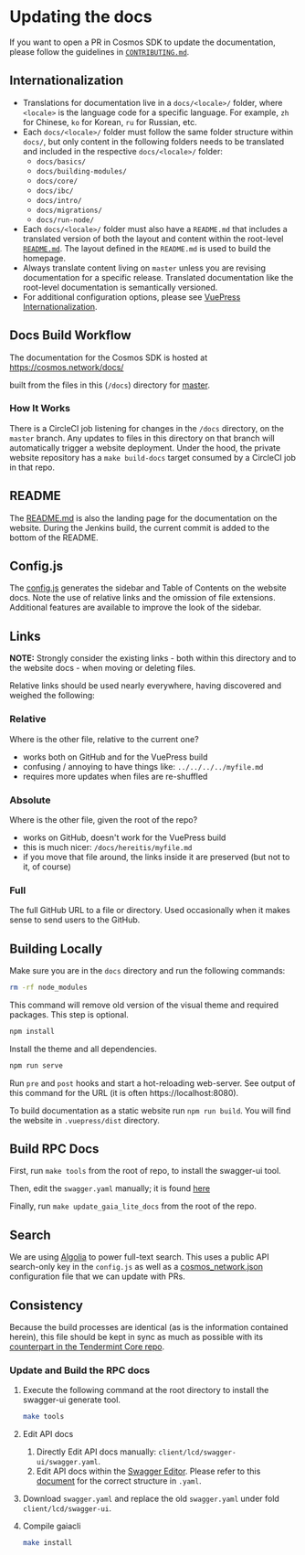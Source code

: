 # Updating the docs

If you want to open a PR in Cosmos SDK to update the documentation, please follow the guidelines in [`CONTRIBUTING.md`](https://github.com/eligion/cosmos-sdk/tree/master/CONTRIBUTING.md#updating-documentation).

## Internationalization

- Translations for documentation live in a `docs/<locale>/` folder, where `<locale>` is the language code for a specific language. For example, `zh` for Chinese, `ko` for Korean, `ru` for Russian, etc.
- Each `docs/<locale>/` folder must follow the same folder structure within `docs/`, but only content in the following folders needs to be translated and included in the respective `docs/<locale>/` folder:
    - `docs/basics/`
    - `docs/building-modules/`
    - `docs/core/`
    - `docs/ibc/`
    - `docs/intro/`
    - `docs/migrations/`
    - `docs/run-node/`
- Each `docs/<locale>/` folder must also have a `README.md` that includes a translated version of both the layout and content within the root-level [`README.md`](https://github.com/eligion/cosmos-sdk/tree/master/docs/README.md). The layout defined in the `README.md` is used to build the homepage.
- Always translate content living on `master` unless you are revising documentation for a specific release. Translated documentation like the root-level documentation is semantically versioned.
- For additional configuration options, please see [VuePress Internationalization](https://vuepress.vuejs.org/guide/i18n.html).

## Docs Build Workflow

The documentation for the Cosmos SDK is hosted at https://cosmos.network/docs/

built from the files in this (`/docs`) directory for
[master](https://github.com/eligion/cosmos-sdk/tree/master/docs).

### How It Works

There is a CircleCI job listening for changes in the `/docs` directory, on
the `master` branch. Any updates to files in this directory
on that branch will automatically trigger a website deployment. Under the hood,
the private website repository has a `make build-docs` target consumed by a CircleCI job in that repo.

## README

The [README.md](./README.md) is also the landing page for the documentation
on the website. During the Jenkins build, the current commit is added to the bottom
of the README.

## Config.js

The [config.js](./.vuepress/config.js) generates the sidebar and Table of Contents
on the website docs. Note the use of relative links and the omission of
file extensions. Additional features are available to improve the look
of the sidebar.

## Links

**NOTE:** Strongly consider the existing links - both within this directory
and to the website docs - when moving or deleting files.

Relative links should be used nearly everywhere, having discovered and weighed the following:

### Relative

Where is the other file, relative to the current one?

- works both on GitHub and for the VuePress build
- confusing / annoying to have things like: `../../../../myfile.md`
- requires more updates when files are re-shuffled

### Absolute

Where is the other file, given the root of the repo?

- works on GitHub, doesn't work for the VuePress build
- this is much nicer: `/docs/hereitis/myfile.md`
- if you move that file around, the links inside it are preserved (but not to it, of course)

### Full

The full GitHub URL to a file or directory. Used occasionally when it makes sense
to send users to the GitHub.

## Building Locally

Make sure you are in the `docs` directory and run the following commands:

```sh
rm -rf node_modules
```

This command will remove old version of the visual theme and required packages. This step is optional.

```sh
npm install
```

Install the theme and all dependencies.

```sh
npm run serve
```

Run `pre` and `post` hooks and start a hot-reloading web-server. See output of this command for the URL (it is often https://localhost:8080).

To build documentation as a static website run `npm run build`. You will find the website in `.vuepress/dist` directory.

## Build RPC Docs

First, run `make tools` from the root of repo, to install the swagger-ui tool.

Then, edit the `swagger.yaml` manually; it is found [here](https://github.com/eligion/cosmos-sdk/blob/master/client/lcd/swagger-ui/swagger.yaml)

Finally, run `make update_gaia_lite_docs` from the root of the repo.

## Search

We are using [Algolia](https://www.algolia.com) to power full-text search. This uses a public API search-only key in the `config.js` as well as a [cosmos_network.json](https://github.com/algolia/docsearch-configs/blob/master/configs/cosmos_network.json) configuration file that we can update with PRs.

## Consistency

Because the build processes are identical (as is the information contained herein), this file should be kept in sync as
much as possible with its [counterpart in the Tendermint Core repo](https://github.com/tendermint/tendermint/blob/v0.34.0/docs/DOCS_README.md).

### Update and Build the RPC docs

1. Execute the following command at the root directory to install the swagger-ui generate tool.

   ```bash
   make tools
   ```

2. Edit API docs
   1. Directly Edit API docs manually: `client/lcd/swagger-ui/swagger.yaml`.
   2. Edit API docs within the [Swagger Editor](https://editor.swagger.io/). Please refer to this [document](https://swagger.io/docs/specification/2-0/basic-structure/) for the correct structure in `.yaml`.
3. Download `swagger.yaml` and replace the old `swagger.yaml` under fold `client/lcd/swagger-ui`.
4. Compile gaiacli

   ```bash
   make install
   ```
